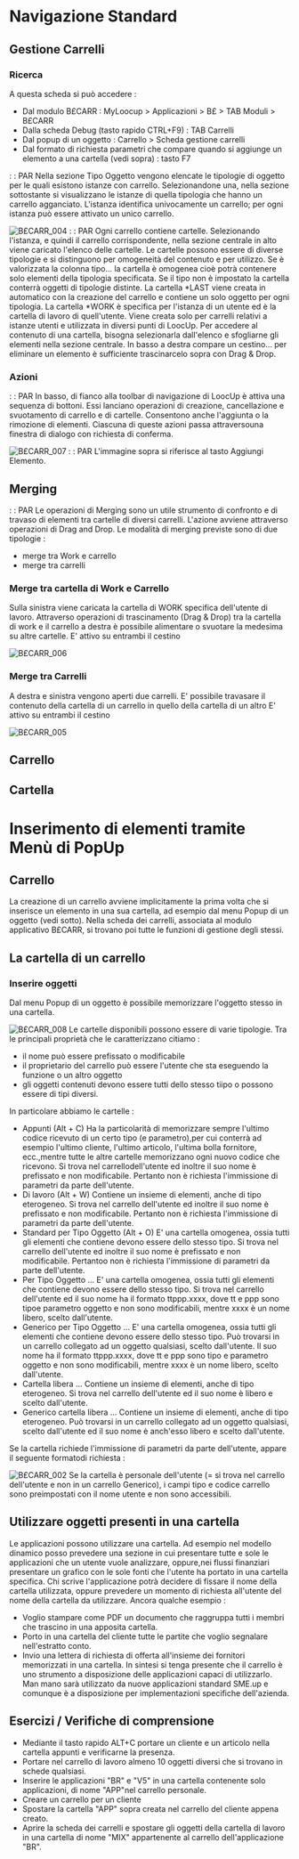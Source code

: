 # Navigazione Standard

## Gestione Carrelli

### Ricerca

A questa scheda si può accedere : 


- Dal modulo B£CARR :  MyLoocup > Applicazioni > B£ > TAB Moduli > B£CARR
- Dalla scheda Debug (tasto rapido CTRL+F9) :  TAB Carrelli
- Dal popup di un oggetto :  Carrello > Scheda gestione carrelli
- Dal formato di richiesta parametri che compare quando si aggiunge un elemento a una cartella (vedi sopra) :  tasto F7


 :  : PAR
Nella sezione Tipo Oggetto vengono elencate le tipologie di oggetto per le quali esistono istanze con carrello. Selezionandone una, nella sezione sottostante si visualizzano le istanze di quella tipologia che hanno un carrello agganciato. L'istanza identifica univocamente un carrello; per ogni istanza può essere attivato un unico carrello.


![B£CARR_004](http://localhost:3000/immagini/B£CARR_B/BXCARR_004.png)
 :  : PAR
Ogni carrello contiene cartelle. Selezionando l'istanza, e quindi il carrello corrispondente, nella sezione centrale in alto viene caricato l'elenco delle cartelle. Le cartelle possono essere di diverse tipologie e si distinguono per omogeneità del contenuto e per utilizzo.
Se è valorizzata la colonna tipo... la cartella è omogenea cioè potrà contenere solo elementi della tipologia specificata.
Se il tipo non è impostato la cartella conterrà oggetti di tipologie distinte.
La cartella *LAST viene creata in automatico con la creazione del carrello e contiene un solo oggetto per ogni tipologia.
La cartella *WORK è specifica per l'istanza di un utente ed è la cartella di lavoro di quell'utente. Viene creata solo per carrelli relativi a istanze utenti e utilizzata in diversi punti di LoocUp.
Per accedere al contenuto di una cartella, bisogna selezionarla dall'elenco e sfogliarne gli elementi nella sezione centrale.
In basso a destra compare un cestino... per eliminare un elemento è sufficiente trascinarcelo sopra con Drag & Drop.




### Azioni
 :  : PAR
In basso, di fianco alla toolbar di navigazione di LoocUp è attiva una sequenza di bottoni. Essi lanciano operazioni di creazione, cancellazione e svuotamento di carrello e di cartelle. Consentono anche l'aggiunta o la rimozione di elementi. Ciascuna di queste azioni passa attraversouna finestra di dialogo con richiesta di conferma.


![B£CARR_007](http://localhost:3000/immagini/B£CARR_B/BXCARR_007.png)
 :  : PAR
L'immagine sopra si riferisce al tasto Aggiungi Elemento.



## Merging
 :  : PAR
Le operazioni di Merging sono un utile strumento di confronto e di travaso di elementi tra cartelle di diversi carrelli. L'azione avviene attraverso operazioni di Drag and Drop.
Le modalità di merging previste sono di due tipologie : 
- merge tra Work e carrello
- merge tra carrelli


### Merge tra cartella di Work e Carrello
Sulla sinistra viene caricata la cartella di WORK specifica dell'utente di lavoro.
Attraverso operazioni di trascinamento (Drag & Drop) tra la cartella di work e il carrello a destra è possibile alimentare o svuotare la medesima su altre cartelle.
E' attivo su entrambi il cestino

![B£CARR_006](http://localhost:3000/immagini/B£CARR_B/BXCARR_006.png)
### Merge tra Carrelli
A destra e sinistra vengono aperti due carrelli.
E' possibile travasare il contenuto della cartella di un carrello in quello della cartella di un altro
E' attivo su entrambi il cestino

![B£CARR_005](http://localhost:3000/immagini/B£CARR_B/BXCARR_005.png)
## Carrello

## Cartella

# Inserimento di elementi tramite Menù di PopUp

## Carrello
La creazione di un carrello avviene implicitamente la prima volta che si inserisce un elemento in una sua cartella, ad esempio dal menu Popup di un oggetto (vedi sotto).
Nella scheda dei carrelli, associata al modulo applicativo B£CARR, si trovano poi tutte le funzioni di gestione degli stessi.

## La cartella di un carrello
### Inserire oggetti
Dal menu Popup di un oggetto è possibile memorizzare l'oggetto stesso in una cartella.

![B£CARR_008](http://localhost:3000/immagini/B£CARR_B/BXCARR_008.png)
Le cartelle disponibili possono essere di varie tipologie. Tra le principali proprietà che le caratterizzano citiamo : 
- il nome può essere prefissato o modificabile
- il proprietario del carrello può essere l'utente che sta eseguendo la funzione o un altro oggetto
- gli oggetti contenuti devono essere tutti dello stesso tiipo o possono essere di tipi diversi.

In particolare abbiamo le cartelle : 

- Appunti  (Alt + C)
Ha la particolarità di memorizzare sempre l'ultimo codice ricevuto di un certo tipo (e parametro),per cui conterrà ad esempio l'ultimo cliente, l'ultimo articolo, l'ultima bolla fornitore, ecc.,mentre tutte le altre cartelle memorizzano ogni nuovo codice che ricevono. Si trova nel carrellodell'utente ed inoltre il suo nome è prefissato e non modificabile. Pertanto non è richiesta l'immissione di parametri da parte dell'utente.
- Di lavoro  (Alt + W)
Contiene un insieme di elementi, anche di tipo eterogeneo. Si trova nel carrello dell'utente ed inoltre il suo nome è prefissato e non modificabile. Pertanto non è richiesta l'immissione di parametri da parte dell'utente.
- Standard per Tipo Oggetto  (Alt + O)
E' una cartella omogenea, ossia tutti gli elementi che contiene devono essere dello stesso tipo. Si trova nel carrello dell'utente ed inoltre il suo nome è prefissato e non modificabile. Pertantoo non è richiesta l'immissione di parametri da parte dell'utente.
- Per Tipo Oggetto ...
E' una cartella omogenea, ossia tutti gli elementi che contiene devono essere dello stesso tipo. Si trova nel carrello dell'utente ed il suo nome ha il formato ttppp.xxxx, dove tt e ppp sono tipoe parametro oggetto e non sono modificabili, mentre xxxx è un nome libero, scelto dall'utente.
- Generico per Tipo Oggetto ...
E' una cartella omogenea, ossia tutti gli elementi che contiene devono essere dello stesso tipo. Può trovarsi in un carrello collegato ad un oggetto qualsiasi, scelto dall'utente. Il suo nome ha il formato ttppp.xxxx, dove tt e ppp sono tipo e parametro oggetto e non sono modificabili, mentre xxxx è un nome libero, scelto dall'utente.
- Cartella libera ...
Contiene un insieme di elementi, anche di tipo eterogeneo. Si trova nel carrello dell'utente ed il suo nome è libero e scelto dall'utente.
- Generico cartella libera ...
Contiene un insieme di elementi, anche di tipo eterogeneo. Può trovarsi in un carrello collegato ad un oggetto qualsiasi, scelto dall'utente ed il suo nome è anch'esso libero e scelto dall'utente.

Se la cartella richiede l'immissione di parametri da parte dell'utente, appare il seguente formatodi richiesta : 

![B£CARR_002](http://localhost:3000/immagini/B£CARR_B/BXCARR_002.png)
Se la cartella è personale dell'utente (= si trova nel carrello dell'utente e non in un carrello Generico), i campi tipo e codice carrello sono preimpostati con il nome utente e non sono accessibili.

## Utilizzare oggetti presenti in una cartella
Le applicazioni possono utilizzare una cartella. Ad esempio nel modello dinamico posso prevedere una sezione in cui presentare tutte e sole le applicazioni che un utente vuole analizzare, oppure,nei flussi finanziari presentare un grafico con le sole fonti che l'utente ha portato in una cartella specifica. Chi scrive l'applicazione potrà decidere di fissare il nome della cartella utilizzata, oppure prevedere un momento di richiesta all'utente del nome della cartella da utilizzare. Ancora qualche esempio : 
- Voglio stampare come PDF un documento che raggruppa tutti i membri che trascino in una apposita cartella.
- Porto in una cartella del cliente tutte le partite che voglio segnalare nell'estratto conto.
- Invio una lettera di richiesta di offerta all'insieme dei fornitori memorizzati in una cartella.
In sintesi si tenga presente che il carrello è uno strumento a disposizione delle applicazioni capaci di utilizzarlo. Man mano sarà utilizzato da nuove applicazioni standard SME.up e comunque è a disposizione per implementazioni specifiche dell'azienda.

## Esercizi / Verifiche di comprensione

- Mediante il tasto rapido ALT+C portare un cliente e un articolo nella cartella appunti e verificarne la presenza.
- Portare nel carrello di lavoro almeno 10 oggetti diversi che si trovano in schede qualsiasi.
- Inserire le applicazioni "BR" e "V5" in una cartella contenente solo applicazioni, di nome "APP"nel carrello personale.
- Creare un carrello per un cliente
- Spostare la cartella "APP" sopra creata nel carrello del cliente appena creato.
- Aprire la scheda dei carrelli e spostare gli oggetti della cartella di lavoro in una cartella di nome "MIX" appartenente al carrello dell'applicazione "BR".



